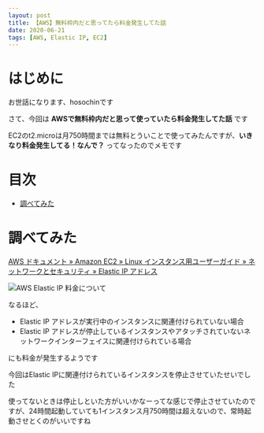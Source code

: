 ```yaml
---
layout: post
title: 【AWS】無料枠内だと思ってたら料金発生してた話
date: 2020-06-21
tags: [AWS, Elastic IP, EC2]
---
```


# はじめに

お世話になります、hosochinです

さて、今回は **AWSで無料枠内だと思って使っていたら料金発生してた話** です

EC2のt2.microは月750時間までは無料とういことで使ってみたんですが、**いきなり料金発生してる！なんで？** ってなったのでメモです

# 目次

- [調べてみた](#調べてみた)

# 調べてみた

[AWS ドキュメント » Amazon EC2 » Linux インスタンス用ユーザーガイド » ネットワークとセキュリティ » Elastic IP アドレス](https://docs.aws.amazon.com/ja_jp/AWSEC2/latest/UserGuide/elastic-ip-addresses-eip.html)

![AWS Elastic IP 料金について](/assets/aws-elastic-ip-billing.png)

なるほど、

- Elastic IP アドレスが実行中のインスタンスに関連付けられていない場合
- Elastic IP アドレスが停止しているインスタンスやアタッチされていないネットワークインターフェイスに関連付けられている場合

にも料金が発生するようです

今回はElastic IPに関連付けられているインスタンスを停止させていたせいでした

使ってないときは停止しといた方がいいかなーってな感じで停止させていたのですが、24時間起動していても1インスタンス月750時間は超えないので、常時起動させとくのがいいですね
